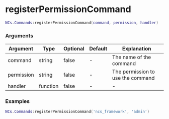 # registerPermissionCommand

```lua
NCs.Commands:registerPermissionCommand(command, permission, handler)
```

### Arguments
| Argument   | Type     | Optional | Default | Explanation                       |
|------------|----------|----------|---------|-----------------------------------|
| command    | string   | false    | -       | The name of the command           |
| permission | string   | false    | -       | The permission to use the command |
| handler    | function | false    | -       | -                                 |

### Examples
```lua
NCs.Commands:registerPermissionCommand('ncs_framework', 'admin')
```